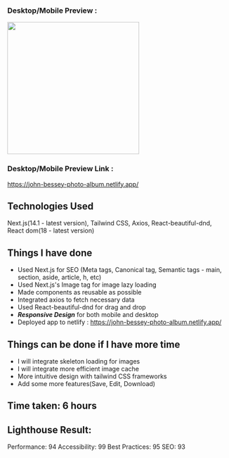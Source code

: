 ### Desktop/Mobile Preview :

<div style="width💯">
<img align="center" height="300" src="./demo.gif" />
</div>

### Desktop/Mobile Preview Link :

https://john-bessey-photo-album.netlify.app/

## Technologies Used

Next.js(14.1 - latest version), Tailwind CSS, Axios, React-beautiful-dnd, React dom(18 - latest version)

## Things I have done

- Used Next.js for SEO (Meta tags, Canonical tag, Semantic tags - main, section, aside, article, h, etc)
- Used Next.js's Image tag for image lazy loading
- Made components as reusable as possible
- Integrated axios to fetch necessary data
- Used React-beautiful-dnd for drag and drop
- **_Responsive Design_** for both mobile and desktop
- Deployed app to netlify : https://john-bessey-photo-album.netlify.app/

## Things can be done if I have more time

- I will integrate skeleton loading for images
- I will integrate more efficient image cache
- More intuitive design with tailwind CSS frameworks
- Add some more features(Save, Edit, Download)

## Time taken: 6 hours

## Lighthouse Result:

Performance: 94
Accessibility: 99
Best Practices: 95
SEO: 93
